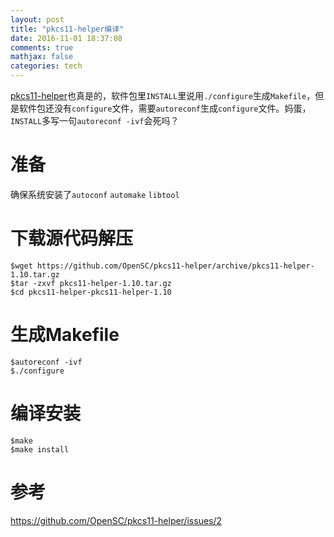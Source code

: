 ```yaml
---
layout: post
title: "pkcs11-helper编译"
date: 2016-11-01 18:37:08
comments: true
mathjax: false
categories: tech
---
```


[pkcs11-helper][url_1]也真是的，软件包里`INSTALL`里说用`./configure`生成`Makefile`，但是软件包还没有`configure`文件，需要`autoreconf`生成`configure`文件。妈蛋，`INSTALL`多写一句`autoreconf -ivf`会死吗？

<!--more-->

# 准备

确保系统安装了`autoconf` `automake` `libtool`

# 下载源代码解压

```
$wget https://github.com/OpenSC/pkcs11-helper/archive/pkcs11-helper-1.10.tar.gz
$tar -zxvf pkcs11-helper-1.10.tar.gz
$cd pkcs11-helper-pkcs11-helper-1.10
```

# 生成Makefile

```
$autoreconf -ivf
$./configure
```

# 编译安装

```
$make
$make install
```

# 参考

<https://github.com/OpenSC/pkcs11-helper/issues/2>

[url_1]:https://github.com/OpenSC/pkcs11-helper/releases

